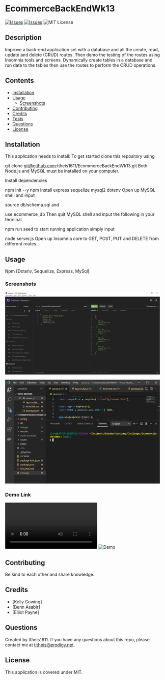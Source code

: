 # EcommerceBackEndWk13
[![Issues](https://img.shields.io/github/issues/ttheis1611/EcommerceBackEndWk13)](https://github.com/ttheis1611/EcommerceBackEndWk13/issues) [![Issues](https://img.shields.io/github/contributors/ttheis1611/EcommerceBackEndWk13)](https://github.com/ttheis1611/EcommerceBackEndWk13/graphs/contributors) ![MIT License](https://img.shields.io/badge/license-MIT-blue)


## Description
Improve a back-end application set with a database and all the create, read, update and delete (CRUD) routes. Then demo the testing of the routes using Insomnia tools and screens. Dynamically create tables in a database and run data to the tables then use the routes to perform the CRUD operations.

## Contents
* [Installation](#installation)
* [Usage](#usage)
   * [Screenshots](#screenshots)
* [Contributing](#contributing)
* [Credits](#credits)
* [Tests](#tests)
* [Questions](#questions)
* [License](#license)


## Installation
This application needs to install: 
To get started clone this repository using

git clone git@github.com:ttheis1611/EcommerceBackEndWk13.git
Both Node.js and MySQL must be installed on your computer.

Install dependencies

npm init --y
npm install express sequelize mysql2 dotenv
Open up MySQL shell and input

source db/schema.sql
and

use ecommerce_db
Then quit MySQL shell and input the following in your terminal

npm run seed
to start running application simply input

node server.js
Open up Insomnia core to GET, POST, PUT and DELETE from different routes.
  
## Usage
Npm [Dotenv, Sequelize, Express, MySql]
  
### Screenshots

![Insomnia](./images/Insomnia.png)
 
![VSCode](./images/VSsetUp.png)
 

### Demo Link
![DemoLink](./images/DEMO_ETM.webm)
![Demo](https://drive.google.com/file/d/1E2GUGVQkGK_-g8RrCHHY4XNTPHmRER5l/view)




## Contributing
Be kind to each other and share knowledge.
  
## Credits
* [Kelly Gowing]
* [Benn Asabir]
* [Elliot Payne]

  
## Questions
Created by ttheis1611. 
      If you have any questions about this repo, please contact me at tltheis@prodigy.net.
  
## License
This application is covered under MIT.
